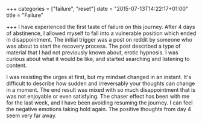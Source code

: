 +++
categories = ["failure", "reset"]
date = "2015-07-13T14:22:17+01:00"
title = "Failure"

+++
I have experienced the first taste of failure on this journey. After 4 days of abstinence, I allowed myself to fall into a vulnerable position which ended in disappointment. The initial trigger was a post on reddit by someone who was about to start the recovery process. The post described a type of material that I had not previously known about, erotic hypnosis. I was curious about what it would be like, and started searching and listening to content.

I was resisting the urges at first, but my mindset changed in an instant. It's difficult to describe how sudden and irreversably your thoughts can change in a moment. The end result was mixed with so much disappointment that is was not enjoyable or even satisfying. The chaser effect has been with me for the last week, and I have been avoiding resuming the journey. I can feel the negative emotions taking hold again. The positive thoughts from day 4 seem very far away.
